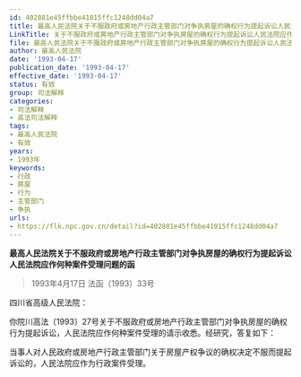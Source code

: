 ```yaml
---
id: 402881e45ffbbe41015ffc1248dd04a7
title: 最高人民法院关于不服政府或房地产行政主管部门对争执房屋的确权行为提起诉讼人民法院应作何种案件受理问题的函
LinkTitle: 关于不服政府或房地产行政主管部门对争执房屋的确权行为提起诉讼人民法院应作何种案件受理问题的函（1993）
file: 最高人民法院关于不服政府或房地产行政主管部门对争执房屋的确权行为提起诉讼人民法院应作何种案件受理问题的函_19930417_402881e45ffbbe41015ffc1248dd04a7.docx
author: 最高人民法院
date: '1993-04-17'
publication_date: '1993-04-17'
effective_date: '1993-04-17'
status: 有效
group: 司法解释
categories:
- 司法解释
- 高法司法解释
tags:
- 最高人民法院
- 有效
years:
- 1993年
keywords:
- 行政
- 房屋
- 行为
- 主管部门
- 争执
urls:
- https://flk.npc.gov.cn/detail?id=402881e45ffbbe41015ffc1248dd04a7
---
```


**最高人民法院关于不服政府或房地产行政主管部门对争执房屋的确权行为提起诉讼人民法院应作何种案件受理问题的函**

> 1993年4月17日 法函〔1993〕33号

四川省高级人民法院：

你院川高法〔1993〕27号关于不服政府或房地产行政主管部门对争执房屋的确权行为提起诉讼，人民法院应作何种案件受理的请示收悉。经研究，答复如下：

当事人对人民政府或房地产行政主管部门关于房屋产权争议的确权决定不服而提起诉讼的，人民法院应作为行政案件受理。
